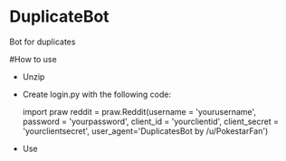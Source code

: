 # DuplicateBot
Bot for duplicates


#How to use

* Unzip
* Create login.py with the following code:


    import praw
    reddit = praw.Reddit(username = 'yourusername', password = 'yourpassword', client_id = 'yourclientid', client_secret = 'yourclientsecret', user_agent='DuplicatesBot by /u/PokestarFan')





* Use
